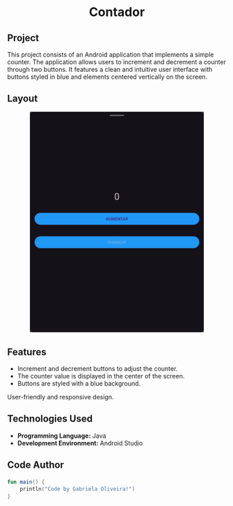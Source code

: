 <h1 align="center">Contador</h1>

## Project
This project consists of an Android application that implements a simple counter. The application allows users to increment and decrement a counter through two buttons. It features a clean and intuitive user interface with buttons styled in blue and elements centered vertically on the screen.

## Layout
<div align="center">
  <img src="./images/contador_java.jpeg" alt="App Screenshot" width="400"/>
</div>

## Features
- Increment and decrement buttons to adjust the counter.
- The counter value is displayed in the center of the screen.
- Buttons are styled with a blue background.

User-friendly and responsive design.
## Technologies Used
- **Programming Language:** Java
- **Development Environment:** Android Studio

## Code Author
```kotlin
fun main() {
    println("Code by Gabriela Oliveira!")
}
